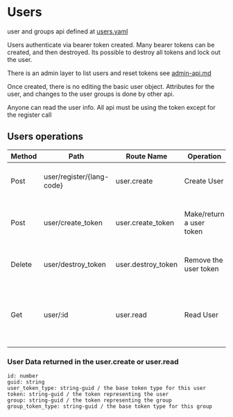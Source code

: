 # Users

user and groups api defined at [users.yaml](../../../api-docs/users.yaml)


Users authenticate via bearer token created. Many bearer tokens can be created, and then destroyed. Its possible to destroy all tokens and lock out the user.


There is an admin layer to list users and reset tokens see [admin-api.md](admin-api.md)

Once created, there is no editing the basic user object. Attributes for the user, and changes to the user groups is done by other api.

Anyone can read the user info. All api must be using the token except for the register call

## Users operations

| Method | Path                      | Route Name           | Operation                 | Description                                         | Args                                                       | Notes                  |
|--------|---------------------------|----------------------|---------------------------|-----------------------------------------------------|------------------------------------------------------------|------------------------|
| Post   | user/register/{lang-code} | user.create          | Create User               | Makes a new user, puts the username in the aliases  | username (must be unique)                                  | returns a bearer token |
| Post   | user/create_token         | user.create_token    | Make/return a user token  | makes a new bearer token for the authenticated user |                                                            |                        |
| Delete | user/destroy_token        | user.destroy_token   | Remove the user token     | Deletes the bearer token  (must belong to the user) | token                                                      |                        |
| Get    | user/:id                  | user.read            | Read User                 | Shows the user information                          | optional wide flag to show standard attributes of the user |                        |

### User Data returned in the user.create or user.read

    id: number
    guid: string
    user_token_type: string-guid / the base token type for this user
    token: string-guid / the token representing the user
    group: string-guid / the token representing the group
    group_token_type: string-guid / the base token type for this group